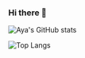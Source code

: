 ### Hi there 👋

![Aya's GitHub stats](https://github-readme-stats.vercel.app/api?username=Aya-X&theme=tokyonight&show_icons=true)

![Top Langs](https://github-readme-stats.vercel.app/api/top-langs/?username=Aya-X&theme=tokyonight)

<!--
**Aya-X/Aya-X** is a ✨ _special_ ✨ repository because its `README.md` (this file) appears on your GitHub profile.

Here are some ideas to get you started:

- 🔭 I’m currently working on ...
- 🌱 I’m currently learning ...
- 👯 I’m looking to collaborate on ...
- 🤔 I’m looking for help with ...
- 💬 Ask me about ...
- 📫 How to reach me: ...
- 😄 Pronouns: ...
- ⚡ Fun fact: ...
-->
